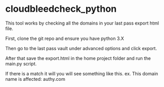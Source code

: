 # cloudbleedcheck_python

This tool works by checking all the domains in your last pass export html file.

First, clone the git repo and ensure you have python 3.X

Then go to the last pass vault under advanced options and click export.

After that save the export.html in the home project folder and run the main.py script. 

If there is a match it will you will see something like this. ex. This domain name is affected: authy.com